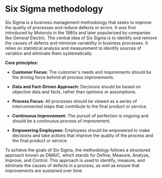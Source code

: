 # Six Sigma methodology

Six Sigma is a business management methodology that seeks to improve the quality of processes and reduce defects or errors. It was first introduced by Motorola in the 1980s and later popularized by companies like General Electric. The central idea of Six Sigma is to identify and remove the causes of defects and minimize variability in business processes. It relies on statistical analysis and measurement to identify sources of variation and eliminate them systematically.

**Core principles:**

* **Customer Focus:** The customer's needs and requirements should be the driving force behind all process improvements.

* **Data and Fact-Driven Approach:** Decisions should be based on objective data and facts, rather than opinions or assumptions.

* **Process Focus:** All processes should be viewed as a series of interconnected steps that contribute to the final product or service.

* **Continuous Improvement:** The pursuit of perfection is ongoing and should be a continuous process of improvement.

* **Empowering Employees:** Employees should be empowered to make decisions and take actions that improve the quality of the process and the final product or service.

To achieve the goals of Six Sigma, the methodology follows a structured approach known as DMAIC, which stands for Define, Measure, Analyze, Improve, and Control. This approach is used to identify, measure, and eliminate the causes of defects in a process, as well as ensure that improvements are sustained over time.